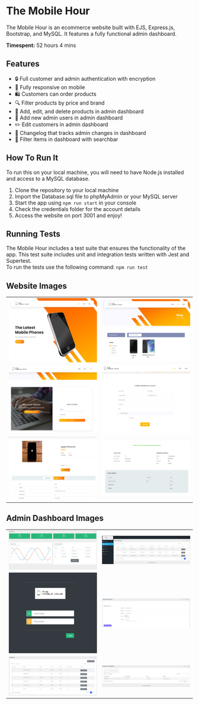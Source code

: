 # The Mobile Hour

The Mobile Hour is an ecommerce website built with EJS, Express.js, Bootstrap, and MySQL. It features a fully functional admin dashboard.

<b>Timespent:</b> 52 hours 4 mins
## Features
* 🔒 Full customer and admin authentication with encryption 
* 📱  Fully responsive on mobile
* 🛍️ Customers can order products
* 🔍 Filter products by price and brand
* 📝 Add, edit, and delete products in admin dashboard
* 👤 Add new admin users in admin dashboard
* ✏️ Edit customers in admin dashboard
* 📜 Changelog that tracks admin changes in dashboard
* 🔎 Filter items in dashboard with searchbar

## How To Run It

To run this on your local machine, you will need to have Node.js installed and access to a MySQL database.

1. Clone the repository to your local machine
2. Import the Database.sql file to phpMyAdmin or your MySQL server
5. Start the app using `npm run start` in your console
6. Check the credentials folder for the account details
7. Access the website on port 3001 and enjoy!
## Running Tests

The Mobile Hour includes a test suite that ensures the functionality of the app. This test suite includes unit and integration tests written with Jest and Supertest.
<br>To run the tests use the following command:
`npm run test`

## Website Images
<table>
  <tr>
    <td><img src="https://github.com/NeoFoxxo/the-mobile-hour/blob/0fd870b3bbab648515e2637ab50d893a8e9139d6/images/home.png" alt="homepage" width="100%"></td>
    <td><img src="https://github.com/NeoFoxxo/the-mobile-hour/blob/0fd870b3bbab648515e2637ab50d893a8e9139d6/images/shop.png" alt="shop" width="100%"></td>
  </tr>
  <tr>
    <td><img src="https://github.com/NeoFoxxo/the-mobile-hour/blob/0fd870b3bbab648515e2637ab50d893a8e9139d6/images/login.png" alt="login" width="100%"></td>
    <td><img src="https://github.com/NeoFoxxo/the-mobile-hour/blob/0fd870b3bbab648515e2637ab50d893a8e9139d6/images/register.png" alt="register" width="100%"></td>
  </tr>
  <tr>
    <td><img src="https://github.com/NeoFoxxo/the-mobile-hour/blob/d8226f1f3b0785245fb5824fad6048b2ee4a0c7d/images/proddetails.png" alt="product details" width="100%"></td>
    <td><img src="https://github.com/NeoFoxxo/the-mobile-hour/blob/d8226f1f3b0785245fb5824fad6048b2ee4a0c7d/images/order.png" alt="order" width="110%"></td>
  </tr>
</table>

## Admin Dashboard Images
<table>
  <tr>
    <td><img src="https://github.com/NeoFoxxo/the-mobile-hour/blob/0fd870b3bbab648515e2637ab50d893a8e9139d6/images/dashboard.png" alt="dashboard"></td>
    <td><img src="https://github.com/NeoFoxxo/the-mobile-hour/blob/0fd870b3bbab648515e2637ab50d893a8e9139d6/images/useraccounts.png" alt="user accounts" width="100%"></td>
  </tr>
  <tr>
    <td><img src="https://github.com/NeoFoxxo/the-mobile-hour/blob/0fd870b3bbab648515e2637ab50d893a8e9139d6/images/adminlogin.png" alt="login" width="100%" height="80%"></td>
    <td><img src="https://github.com/NeoFoxxo/the-mobile-hour/blob/0fd870b3bbab648515e2637ab50d893a8e9139d6/images/addadmin.png" alt="add admin user" width="100%"></td>
  </tr>
  <tr>
    <td><img src="https://github.com/NeoFoxxo/the-mobile-hour/blob/d8226f1f3b0785245fb5824fad6048b2ee4a0c7d/images/prodadmin.png" alt="products" width="100%"></td>
    <td><img src="https://github.com/NeoFoxxo/the-mobile-hour/blob/d8226f1f3b0785245fb5824fad6048b2ee4a0c7d/images/changelog.png" alt="changelog" width="100%"></td>
  </tr>
</table>
